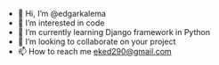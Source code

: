 - 👋 Hi, I’m @edgarkalema
- 👀 I’m interested in code
- 🌱 I’m currently learning Django framework in Python
- 💞️ I’m looking to collaborate on your project
- 📫 How to reach me eked290@gmail.com
<!---
edgarkalema/edgarkalema is a ✨ special ✨ repository because its `README.md` (this file) appears on your GitHub profile.
You can click the Preview link to take a look at your changes.
--->
